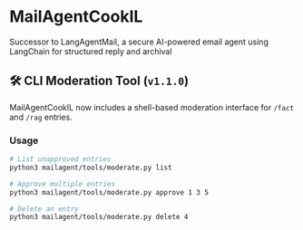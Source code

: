 # MailAgentCookIL
Successor to LangAgentMail, a secure AI-powered email agent using LangChain for structured reply and archival

## 🛠️ CLI Moderation Tool (`v1.1.0`)

MailAgentCookIL now includes a shell-based moderation interface for `/fact` and `/rag` entries.

### Usage

```bash
# List unapproved entries
python3 mailagent/tools/moderate.py list

# Approve multiple entries
python3 mailagent/tools/moderate.py approve 1 3 5

# Delete an entry
python3 mailagent/tools/moderate.py delete 4